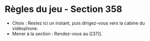 # Règles du jeu - Section 358

- Choix : Restez ici un instant, puis dirigez-vous vers la cabine du vidéophone.
- Mener à la section : Rendez-vous au [[37]].